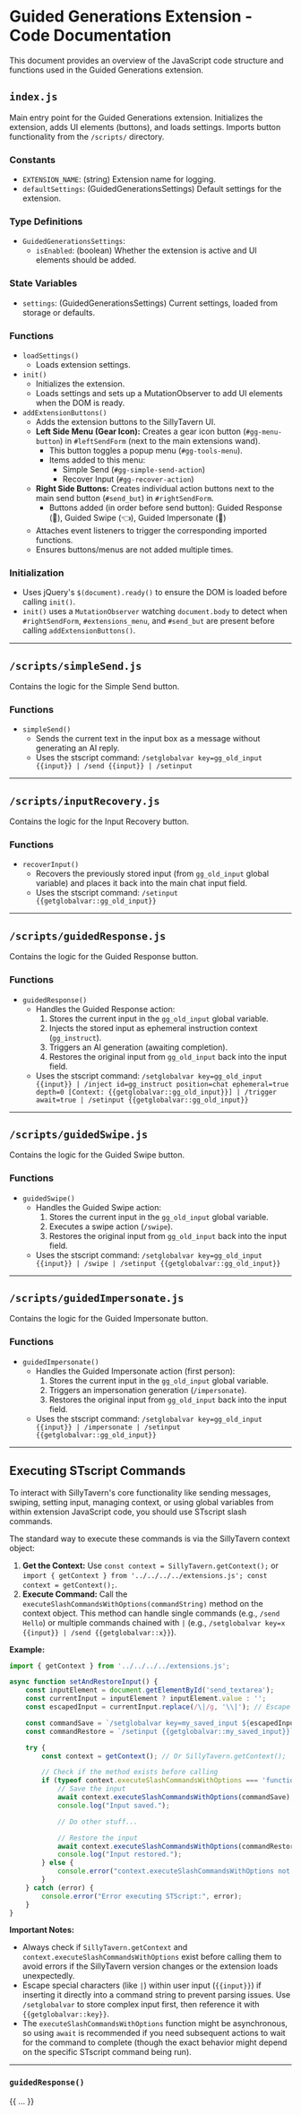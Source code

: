# Guided Generations Extension - Code Documentation

This document provides an overview of the JavaScript code structure and functions used in the Guided Generations extension.

## `index.js`

Main entry point for the Guided Generations extension. Initializes the extension, adds UI elements (buttons), and loads settings. Imports button functionality from the `/scripts/` directory.

### Constants

*   `EXTENSION_NAME`: (string) Extension name for logging.
*   `defaultSettings`: (GuidedGenerationsSettings) Default settings for the extension.

### Type Definitions

*   `GuidedGenerationsSettings`: 
    *   `isEnabled`: (boolean) Whether the extension is active and UI elements should be added.

### State Variables

*   `settings`: (GuidedGenerationsSettings) Current settings, loaded from storage or defaults.

### Functions

*   `loadSettings()`
    *   Loads extension settings.
*   `init()`
    *   Initializes the extension.
    *   Loads settings and sets up a MutationObserver to add UI elements when the DOM is ready.
*   `addExtensionButtons()`
    *   Adds the extension buttons to the SillyTavern UI.
    *   **Left Side Menu (Gear Icon):** Creates a gear icon button (`#gg-menu-button`) in `#leftSendForm` (next to the main extensions wand).
        *   This button toggles a popup menu (`#gg-tools-menu`).
        *   Items added to this menu:
            *   Simple Send (`#gg-simple-send-action`)
            *   Recover Input (`#gg-recover-action`)
    *   **Right Side Buttons:** Creates individual action buttons next to the main send button (`#send_but`) in `#rightSendForm`.
        *   Buttons added (in order before send button): Guided Response (🦮), Guided Swipe (👈), Guided Impersonate (👤)
    *   Attaches event listeners to trigger the corresponding imported functions.
    *   Ensures buttons/menus are not added multiple times.

### Initialization

*   Uses jQuery's `$(document).ready()` to ensure the DOM is loaded before calling `init()`.
*   `init()` uses a `MutationObserver` watching `document.body` to detect when `#rightSendForm`, `#extensions_menu`, and `#send_but` are present before calling `addExtensionButtons()`.

---

## `/scripts/simpleSend.js`

Contains the logic for the Simple Send button.

### Functions

*   `simpleSend()`
    *   Sends the current text in the input box as a message without generating an AI reply.
    *   Uses the stscript command: `/setglobalvar key=gg_old_input {{input}} | /send {{input}} | /setinput`

---

## `/scripts/inputRecovery.js`

Contains the logic for the Input Recovery button.

### Functions

*   `recoverInput()`
    *   Recovers the previously stored input (from `gg_old_input` global variable) and places it back into the main chat input field.
    *   Uses the stscript command: `/setinput {{getglobalvar::gg_old_input}}`

---

## `/scripts/guidedResponse.js`

Contains the logic for the Guided Response button.

### Functions

*   `guidedResponse()`
    *   Handles the Guided Response action:
        1.  Stores the current input in the `gg_old_input` global variable.
        2.  Injects the stored input as ephemeral instruction context (`gg_instruct`).
        3.  Triggers an AI generation (awaiting completion).
        4.  Restores the original input from `gg_old_input` back into the input field.
    *   Uses the stscript command: `/setglobalvar key=gg_old_input {{input}} | /inject id=gg_instruct position=chat ephemeral=true depth=0 [Context: {{getglobalvar::gg_old_input}}] | /trigger await=true | /setinput {{getglobalvar::gg_old_input}}`

---

## `/scripts/guidedSwipe.js`

Contains the logic for the Guided Swipe button.

### Functions

*   `guidedSwipe()`
    *   Handles the Guided Swipe action:
        1.  Stores the current input in the `gg_old_input` global variable.
        2.  Executes a swipe action (`/swipe`).
        3.  Restores the original input from `gg_old_input` back into the input field.
    *   Uses the stscript command: `/setglobalvar key=gg_old_input {{input}} | /swipe | /setinput {{getglobalvar::gg_old_input}}`

---

## `/scripts/guidedImpersonate.js`

Contains the logic for the Guided Impersonate button.

### Functions

*   `guidedImpersonate()`
    *   Handles the Guided Impersonate action (first person):
        1.  Stores the current input in the `gg_old_input` global variable.
        2.  Triggers an impersonation generation (`/impersonate`).
        3.  Restores the original input from `gg_old_input` back into the input field.
    *   Uses the stscript command: `/setglobalvar key=gg_old_input {{input}} | /impersonate | /setinput {{getglobalvar::gg_old_input}}`

---

## Executing STscript Commands

To interact with SillyTavern's core functionality like sending messages, swiping, setting input, managing context, or using global variables from within extension JavaScript code, you should use STscript slash commands.

The standard way to execute these commands is via the SillyTavern context object:

1.  **Get the Context:** Use `const context = SillyTavern.getContext();` or `import { getContext } from '../../../../extensions.js'; const context = getContext();`.
2.  **Execute Command:** Call the `executeSlashCommandsWithOptions(commandString)` method on the context object. This method can handle single commands (e.g., `/send Hello`) or multiple commands chained with `|` (e.g., `/setglobalvar key=x {{input}} | /send {{getglobalvar::x}}`).

**Example:**

```javascript
import { getContext } from '../../../../extensions.js';

async function setAndRestoreInput() {
    const inputElement = document.getElementById('send_textarea');
    const currentInput = inputElement ? inputElement.value : '';
    const escapedInput = currentInput.replace(/\|/g, '\\|'); // Escape pipe characters

    const commandSave = `/setglobalvar key=my_saved_input ${escapedInput}`;
    const commandRestore = `/setinput {{getglobalvar::my_saved_input}}`;

    try {
        const context = getContext(); // Or SillyTavern.getContext();

        // Check if the method exists before calling
        if (typeof context.executeSlashCommandsWithOptions === 'function') {
            // Save the input
            await context.executeSlashCommandsWithOptions(commandSave);
            console.log("Input saved.");

            // Do other stuff...

            // Restore the input
            await context.executeSlashCommandsWithOptions(commandRestore);
            console.log("Input restored.");
        } else {
            console.error("context.executeSlashCommandsWithOptions not found!");
        }
    } catch (error) {
        console.error("Error executing STScript:", error);
    }
}
```

**Important Notes:**

*   Always check if `SillyTavern.getContext` and `context.executeSlashCommandsWithOptions` exist before calling them to avoid errors if the SillyTavern version changes or the extension loads unexpectedly.
*   Escape special characters (like `|`) within user input (`{{input}}`) if inserting it directly into a command string to prevent parsing issues. Use `/setglobalvar` to store complex input first, then reference it with `{{getglobalvar::key}}`.
*   The `executeSlashCommandsWithOptions` function might be asynchronous, so using `await` is recommended if you need subsequent actions to wait for the command to complete (though the exact behavior might depend on the specific STscript command being run).

---

### `guidedResponse()`
{{ ... }}
